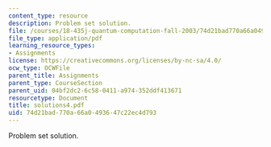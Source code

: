 ```yaml
---
content_type: resource
description: Problem set solution.
file: /courses/18-435j-quantum-computation-fall-2003/74d21bad770a66a0493647c22ec4d793_solutions4.pdf
file_type: application/pdf
learning_resource_types:
- Assignments
license: https://creativecommons.org/licenses/by-nc-sa/4.0/
ocw_type: OCWFile
parent_title: Assignments
parent_type: CourseSection
parent_uid: 04bf2dc2-6c58-0411-a974-352ddf413671
resourcetype: Document
title: solutions4.pdf
uid: 74d21bad-770a-66a0-4936-47c22ec4d793
---
```

Problem set solution.